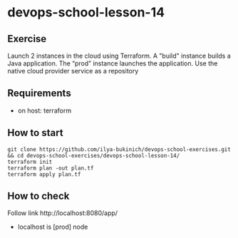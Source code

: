 # devops-school-lesson-14

## Exercise
Launch 2 instances in the cloud using Terraform. A "build" instance builds a Java application. The “prod” instance launches the application. Use the native cloud provider service as a repository

## Requirements
* on host: terraform

## How to start
```
git clone https://github.com/ilya-bukinich/devops-school-exercises.git && cd devops-school-exercises/devops-school-lesson-14/   
terraform init
terraform plan -out plan.tf
terraform apply plan.tf
```

## How to check
Follow link http://localhost:8080/app/
* localhost is [prod] node
